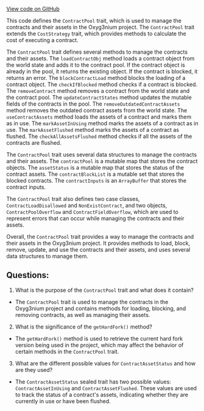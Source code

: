 [View code on GitHub](https://github.com/alephium/alephium/protocol/src/main/scala/org/alephium/protocol/vm/ContractPool.scala)

This code defines the `ContractPool` trait, which is used to manage the contracts and their assets in the Oxyg3nium project. The `ContractPool` trait extends the `CostStrategy` trait, which provides methods to calculate the cost of executing a contract. 

The `ContractPool` trait defines several methods to manage the contracts and their assets. The `loadContractObj` method loads a contract object from the world state and adds it to the contract pool. If the contract object is already in the pool, it returns the existing object. If the contract is blocked, it returns an error. The `blockContractLoad` method blocks the loading of a contract object. The `checkIfBlocked` method checks if a contract is blocked. The `removeContract` method removes a contract from the world state and the contract pool. The `updateContractStates` method updates the mutable fields of the contracts in the pool. The `removeOutdatedContractAssets` method removes the outdated contract assets from the world state. The `useContractAssets` method loads the assets of a contract and marks them as in use. The `markAssetInUsing` method marks the assets of a contract as in use. The `markAssetFlushed` method marks the assets of a contract as flushed. The `checkAllAssetsFlushed` method checks if all the assets of the contracts are flushed.

The `ContractPool` trait uses several data structures to manage the contracts and their assets. The `contractPool` is a mutable map that stores the contract objects. The `assetStatus` is a mutable map that stores the status of the contract assets. The `contractBlockList` is a mutable set that stores the blocked contracts. The `contractInputs` is an `ArrayBuffer` that stores the contract inputs.

The `ContractPool` trait also defines two case classes, `ContractLoadDisallowed` and `NonExistContract`, and two objects, `ContractPoolOverflow` and `ContractFieldOverflow`, which are used to represent errors that can occur while managing the contracts and their assets.

Overall, the `ContractPool` trait provides a way to manage the contracts and their assets in the Oxyg3nium project. It provides methods to load, block, remove, update, and use the contracts and their assets, and uses several data structures to manage them.
## Questions: 
 1. What is the purpose of the `ContractPool` trait and what does it contain?
- The `ContractPool` trait is used to manage the contracts in the Oxyg3nium project and contains methods for loading, blocking, and removing contracts, as well as managing their assets.
2. What is the significance of the `getHardFork()` method?
- The `getHardFork()` method is used to retrieve the current hard fork version being used in the project, which may affect the behavior of certain methods in the `ContractPool` trait.
3. What are the different possible values for `ContractAssetStatus` and how are they used?
- The `ContractAssetStatus` sealed trait has two possible values: `ContractAssetInUsing` and `ContractAssetFlushed`. These values are used to track the status of a contract's assets, indicating whether they are currently in use or have been flushed.